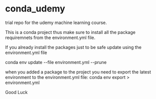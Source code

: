 # conda_udemy
trial repo for the udemy machine learning course.

This is a conda project thus make sure to install all the package requiremnets from the environment.yml file.

If you already install the packages just to be safe update using the environment.yml file

conda env update --file environment.yml --prune

when you added a package to the project you need to export the latest environment to the environment.yml file:
conda env export > environment.yml

Good Luck
